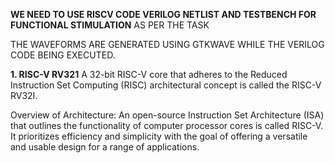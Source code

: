 **WE NEED TO USE RISCV CODE VERILOG NETLIST AND TESTBENCH FOR FUNCTIONAL STIMULATION** AS PER THE TASK

THE WAVEFORMS ARE GENERATED USING GTKWAVE WHILE THE VERILOG CODE BEING EXECUTED.

**1. RISC-V RV321**
 A 32-bit RISC-V core that adheres to the Reduced Instruction Set Computing (RISC) architectural concept is called the RISC-V RV32I.</p>
 Overview of Architecture: An open-source Instruction Set Architecture (ISA) that outlines the functionality of computer processor cores is called RISC-V. It prioritizes efficiency and simplicity with the goal of offering a versatile and usable design for a range of applications.</p>
 
